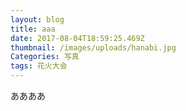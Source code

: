 ```yaml
---
layout: blog
title: aaa
date: 2017-08-04T18:59:25.469Z
thumbnail: /images/uploads/hanabi.jpg
Categories: 写真
tags: 花火大会
---
```

ああああ
